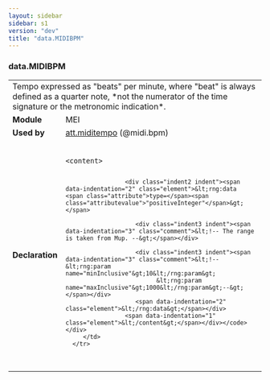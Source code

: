 ```yaml
---
layout: sidebar
sidebar: s1
version: "dev"
title: "data.MIDIBPM"
---
```

<div class="macroSpec">
   <h3 id="data.MIDIBPM">data.MIDIBPM</h3>
   <table class="wovenodd">
      <tr>
         <td colspan="2" class="wovenodd-col2">Tempo expressed as "beats" per minute, where "beat" is always defined as a quarter
            note,
            *not the numerator of the time signature or the metronomic indication*.
         </td>
      </tr>
      <tr>
         <td class="wovenodd-col1"><strong>Module</strong></td>
         <td class="wovenodd-col2">MEI</td>
      </tr>
      <tr>
         <td class="wovenodd-col1"><strong>Used by</strong></td>
         <td class="wovenodd-col2">
            <div class="parent"><a class="link_odd_classSpec" href="{{ site.baseurl }}/{{ page.version }}/attribute-classes/att.miditempo.html">att.miditempo</a> (@midi.bpm)
            </div>
         </td>
      </tr>
      <tr>
         <td class="wovenodd-col1"><strong>Declaration</strong></td>
         <td class="wovenodd-col2">
            <div class="code" xml:space="preserve" data-lang="ODD"><code>
                  <div class="indent1 indent"><span data-indentation="1" class="element">&lt;content&gt;</span>
                     
                     <div class="indent2 indent"><span data-indentation="2" class="element">&lt;rng:data <span class="attribute">type=</span><span class="attributevalue">"positiveInteger"</span>&gt;</span>
                        
                        <div class="indent3 indent"><span data-indentation="3" class="comment">&lt;!-- The range is taken from Mup. --&gt;</span></div>
                        
                        <div class="indent3 indent"><span data-indentation="3" class="comment">&lt;!--&lt;rng:param name="minInclusive"&gt;10&lt;/rng:param&gt;
                              &lt;rng:param name="maxInclusive"&gt;1000&lt;/rng:param&gt;--&gt;</span></div>
                        <span data-indentation="2" class="element">&lt;/rng:data&gt;</span></div>
                     <span data-indentation="1" class="element">&lt;/content&gt;</span></div></code></div>
         </td>
      </tr>
   </table>
</div>